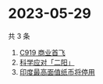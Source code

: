 # 2023-05-29

共 3 条

<!-- BEGIN ZHIHUSEARCH -->
<!-- 最后更新时间 Mon May 29 2023 09:02:47 GMT+0800 (China Standard Time) -->
1. [C919 商业首飞](https://www.zhihu.com/search?q=C919%20商业首飞)
1. [科学应对「二阳」](https://www.zhihu.com/search?q=科学应对「二阳」)
1. [印度最高面值纸币将停用](https://www.zhihu.com/search?q=印度最高面值纸币将停用)
<!-- END ZHIHUSEARCH -->
